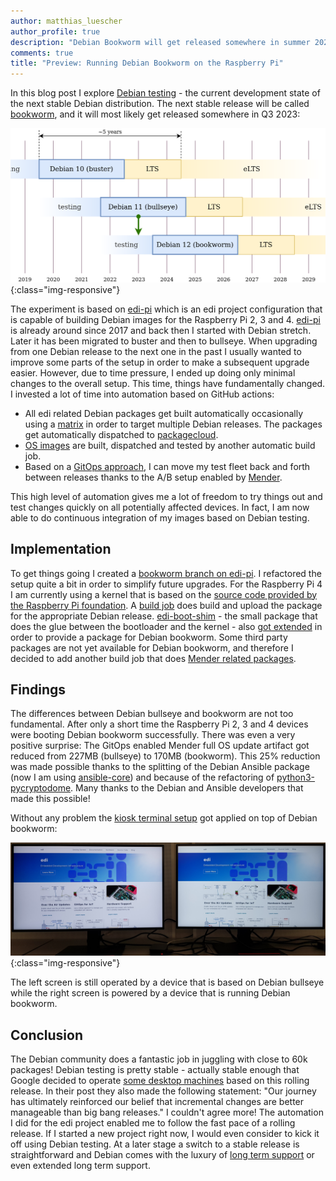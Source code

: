 ```yaml
---
author: matthias_luescher
author_profile: true
description: "Debian Bookworm will get released somewhere in summer 2023. Here we run its current development state on the Raspberry Pi."
comments: true
title: "Preview: Running Debian Bookworm on the Raspberry Pi"
---
```


In this blog post I explore [Debian testing](https://wiki.debian.org/DebianTesting) - the current development
state of the next stable Debian distribution. The next stable release will be called
[bookworm](https://wiki.debian.org/DebianBookworm), and it will most likely get released somewhere in Q3 2023:

![Debian Releases](/assets/images/blog/debian_lts_v2.png){:class="img-responsive"}

The experiment is based on [edi-pi](https://github.com/lueschem/edi-pi) which is an edi project configuration that is
capable of building Debian images for the Raspberry Pi 2, 3 and 4. [edi-pi](https://github.com/lueschem/edi-pi) is
already around since 2017 and back then I started with Debian stretch. Later it has been migrated to buster and then to
bullseye. When upgrading from one Debian release to the next one in the past I usually wanted to improve some parts of
the setup in order to make a subsequent upgrade easier. However, due to time pressure, I ended up doing only minimal
changes to the overall setup. This time, things have fundamentally changed. I invested a lot of time into automation
based on GitHub actions:

- All edi related Debian packages get built automatically occasionally using a
[matrix](https://docs.github.com/en/actions/using-jobs/using-a-matrix-for-your-jobs) in order to target multiple Debian
releases. The packages get automatically dispatched to [packagecloud](https://packagecloud.io/get-edi/debian).
- [OS images](/Building-and-Testing-OS-Images-with-GitHub-Actions/) are built, dispatched and tested by another
automatic build job.
- Based on a [GitOps approach](/Managing-an-IoT-Fleet-with-GitOps/), I can move my test fleet back and forth
between releases thanks to the A/B setup enabled by [Mender](https://www.mender.io).

This high level of automation gives me a lot of freedom to try things out and test changes quickly on all potentially
affected devices. In fact, I am now able to do continuous integration of my images based on Debian testing.

Implementation
--------------

To get things going I created a [bookworm branch on edi-pi](https://github.com/lueschem/edi-pi/tree/bookworm). I
refactored  the setup quite a bit in order to simplify future upgrades. For the Raspberry Pi 4 I am currently using a
kernel that is based on the [source code provided by the Raspberry Pi foundation](https://github.com/raspberrypi/linux).
A [build job](https://github.com/lueschem/edi-ci-public/actions/workflows/kernel-build-rpi4.yml) does build and upload
the package for the appropriate Debian release. [edi-boot-shim](https://github.com/lueschem/edi-boot-shim) - the small
package that does the glue between the bootloader and the kernel - also
[got extended](https://github.com/lueschem/edi-boot-shim/commit/f03b735c26be40677249c6d4fc072674dba65fd5) in order to
provide a package for Debian bookworm. Some third party packages are not yet available for Debian bookworm, and
therefore I decided to add another build job that does
[Mender related packages](https://github.com/lueschem/edi-ci-public/actions/workflows/mender-package-build.yml).

Findings
--------

The differences between Debian bullseye and bookworm are not too fundamental. After only a short time the Raspberry
Pi 2, 3 and 4 devices were booting Debian bookworm successfully. There was even a very positive surprise: The GitOps
enabled Mender full OS update artifact got reduced from 227MB (bullseye) to 170MB (bookworm). This 25% reduction was
made possible thanks to the splitting of the Debian Ansible package (now I am using
[ansible-core](https://packages.debian.org/bookworm/ansible-core)) and because of the refactoring of
[python3-pycryptodome](https://packages.debian.org/bookworm/python3-pycryptodome). Many thanks to the Debian
and Ansible developers that made this possible!

Without any problem the [kiosk terminal setup](/Surprisingly-Easy-IoT-Device-Management/) got applied on top of
Debian bookworm:

![bullseye vs bookworm](/assets/images/blog/bullseye_bookworm.jpg){:class="img-responsive"}

The left screen is still operated by a device that is based on Debian bullseye while the right screen is powered by a
device that is running Debian bookworm.

Conclusion
----------

The Debian community does a fantastic job in juggling with close to 60k packages! Debian testing is pretty stable -
actually stable enough that Google decided to operate
[some desktop machines](https://cloud.google.com/blog/topics/developers-practitioners/how-google-got-to-rolling-linux-releases-for-desktops)
based on this rolling release. In their post they also made the following statement:
"Our journey has ultimately reinforced our belief that incremental changes are better manageable than big bang
releases." I couldn't agree more!
The automation I did for the edi project enabled me to follow the fast pace of a rolling release. If I started a new
project right now, I would even consider to kick it off using Debian testing. At a later stage a switch to a stable
release is straightforward and Debian comes with the luxury of [long term support](https://www.freexian.com/lts/debian/)
or even extended long term support.
